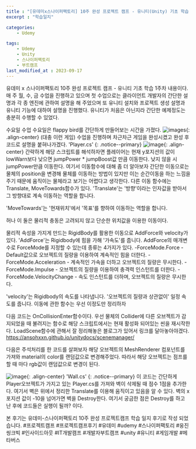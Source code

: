 ```yaml
---
title : "[유데미x스나이퍼팩토리] 10주 완성 프로젝트 캠프 - 유니티(Unity) 기초 학습 1주차"
excerpt : "학습일지"

categories:
    - Udemy

tags:
    - Udemy
    - Unity
    - 스나이퍼팩토리
    - 부트캠프
last_modified_at : 2023-09-17
---
```


유데미 x 스나이퍼팩토리 10주 완성 프로젝트 캠프 - 유니티 기초 학습 1주차 내용이다.
매 주 월, 수, 금 수업을 진행하고 있으며 첫 수업으로는 클라이언트 개발자의 간단한 설명과 각 종 엔진에 관하여 설명을 해 주었으며 또 유니티 설치와 프로젝트 생성 설명과 유니티 기능에 대하여 설명을 진행했다. 유니티가 처음은 아닌지라 간단한 예제정도는 충분히 수행할 수 있었다.

수요일 수업 
수요일은 flappy bird를 간단하게 만들어보는 시간을 가졌다.
![images](https://github.com/Been98/Been98.github.io/assets/85021523/6954fd59-1c07-4045-8482-73c915b63dc3){: .align-center} (대충 이런 게임)
수업을 진행하며 차근차근 게임을 완성시켰고 완성 후 코드로 설명을 붙혀나가겠다.
'Player.cs'
{: .notice--primary} 
![image](https://github.com/Been98/Been98.github.io/assets/85021523/5b231fbd-7a98-4e9a-9b21-867e88099022){: .align-center}
간략하게 해당 스크립트를 해석하자면 플레이어는 현재 y포지션의 값이 lowWarn보다 낮으면 
jumpPower * jumpBoost값 만큼 이동한다. 낮지 않을 시 jumpPower만큼 이동한다.
여기서 이동함수에 대해 좀 더 알아보자
간단한 이동으로는 물체의 position을 변경해 물체를 이동하는 방법이 있지만 이는 순간이동을 하는 느낌을 주기 때문에 움직이는 물체라고 보기는 어렵다고 생각한다.
다른 이동 함수에는 Translate, MoveTowards함수가 있다.
'Translate'는 '방향'이라는 인자값을 받아서 그 방향대로 계속 이동하는 역할을 합니다.

'MoveTowards'는 '현재위치'에서 '목표'를 향하여 이동하는 역할을 합니다.

허나 이 둘은 물리적 충동은 고려되지 않고 단순한 위치값을 이용한 이동이다. 

물리적 속성을 가지게 만드는 RigidBody를 활용한 이동으로 AddForce와 velocity가 있다.
'AddForce'는 Rigidbody에 힘을 가해 '가속도'를 줍니다.
AddForce의 매개변수로 ForceMode를 지정할 수 있는데 종류는 4가지가 있다.
-ForceMode.Force - Default값으로 오브젝트의 질량을 이용하여 계속적인 힘을 더한다.
-ForceMode.Acceleration - 계속적인 가속을 더하고 오브젝트의 질량은 무시한다.
-ForceMode.Impulse - 오브젝트의 질량을 이용하여 충격력 인스턴트를 더한다.
-ForceMode.VelocityChange - 속도 인스턴트를 더하며, 오브젝트의 질량은 무시한다.

'velocity'는 Rigidbody의 속도를 나타냅니다. '오브젝트의 질량과 상관없이' 일정 속도를 줍니다.
이동에 관한 함수는 우선 이정도만 정리하자

다음 코드는 OnCollisionEnter함수이다.
우선 물체의 Collider에 다른 오브젝트가 감지되었을 때 불려지는 함수로 해당 스크립트에서는 현재 활성화 되어있는 씬을 재시작한다.
LoadScene함수에 관해서 잘 정리해놓은 블로그가 있어서 링크를 달아놓아야겠다.
https://ansohxxn.github.io/unitydocs/scenemanager/ 

다음은 주석처리를 한 코드를 살펴보자
해당 오브젝트의 MeshRenderer 컴포넌트를 가져와 material의 color를 랜덤값으로 변경해주었다.
따라서 해당 오브젝트는 점프를 할 때 마다 rgb값이 랜덤값으로 변경이 된다.

![image](https://github.com/Been98/Been98.github.io/assets/85021523/aae5a27a-8280-4ed7-813b-b1c1c5748c44){: .align-center}
'Wall.cs'
{: .notice--primary} 
이 코드는 간단하게 Player오브젝트가 가지고 있는 Player.cs를 가져와 벽이 삭제될 때 점수 1점을 추가한다. 여기서 벽은 위에서 정리한 Translate를 이용해 움직이고 있음을 알 수 있다. 
벽의 x포지션 값이 -10을 넘어가면 벽을 Destroy한다. 
여기서 궁금한 점은 Destroy를 하고 난 후에 코드들은 실행이 될까? 이다.



본 후기는 유데미-스나이퍼팩토리 10주 완성 프로젝트캠프 학습 일지 후기로 작성 되었습니다.
#프로젝트캠프 #프로젝트캠프후기 #유데미 #udemy #스나이퍼팩토리 #웅진씽크빅 #인사이드아웃 #IT개발캠프 #개발자부트캠프 #unity #유니티 #게임개발 #메타버스 